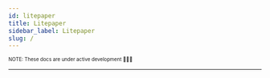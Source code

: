 ```yaml
---
id: litepaper
title: Litepaper
sidebar_label: Litepaper
slug: /
---
```


<sub><sup> NOTE: These docs are under active development 👷‍♀️👷 </sup></sub>

---